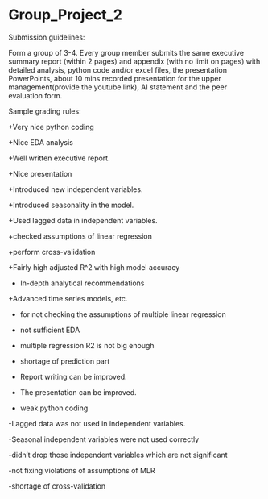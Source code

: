 # Group_Project_2

Submission guidelines:

Form a group of 3-4. Every group member submits the same executive summary report (within 2 pages) and appendix (with no limit on pages) with detailed analysis, python code and/or excel files, the presentation PowerPoints, about 10 mins recorded presentation for the upper management(provide the youtube link), AI statement and the peer evaluation form.

Sample grading rules:

+Very nice python coding

+Nice EDA analysis

+Well written executive report.

+Nice presentation

+Introduced new independent variables.

+Introduced seasonality in the model.

+Used lagged data in independent variables.

+checked assumptions of linear regression

+perform cross-validation

+Fairly high adjusted R^2 with high model accuracy

+ In-depth analytical recommendations

+Advanced time series models, etc.

 

- for not checking the assumptions of multiple linear regression

- not sufficient EDA

- multiple regression R2 is not big enough

- shortage of prediction part

- Report writing can be improved.

- The presentation can be improved.

- weak python coding

-Lagged data was not used in independent variables.

-Seasonal independent variables were not used correctly

-didn’t drop those independent variables which are not significant

-not fixing violations of assumptions of MLR

-shortage of cross-validation
